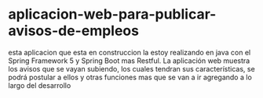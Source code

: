 # aplicacion-web-para-publicar-avisos-de-empleos
esta aplicacion que esta en construccion la estoy realizando en java con el Spring Framework 5 y Spring Boot mas Restful. La aplicación web muestra los avisos que se vayan subiendo, los cuales tendran sus características, se podrá postular a ellos y otras funciones mas que se van a ir agregando a lo largo del desarrollo
